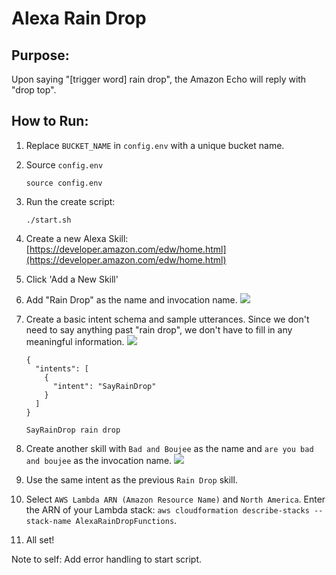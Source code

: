 # Alexa Rain Drop

## Purpose:
Upon saying "[trigger word] rain drop", the Amazon Echo will reply with "drop top".

## How to Run:
1. Replace `BUCKET_NAME` in `config.env` with a unique bucket name.
2. Source `config.env`
    ```
    source config.env
    ```
3. Run the create script:
    ```
    ./start.sh
    ```
4. Create a new Alexa Skill: [https://developer.amazon.com/edw/home.html](https://developer.amazon.com/edw/home.html)
5. Click 'Add a New Skill'
6. Add "Rain Drop" as the name and invocation name.
    ![](https://i.imgur.com/Ul8yz2G.png)
7. Create a basic intent schema and sample utterances. Since we don't need to say anything past "rain drop", we don't have to fill in any meaningful information.
    ![](https://i.imgur.com/TnVCh1z.png)

    ```
    {
      "intents": [
        {
          "intent": "SayRainDrop"
        }
      ]
    }
    ```

    ```
    SayRainDrop rain drop
    ```

8. Create another skill with `Bad and Boujee` as the name and `are you bad and boujee` as the invocation name.
    ![](https://i.imgur.com/N1S9jvV.png)
9. Use the same intent as the previous `Rain Drop` skill.
10. Select `AWS Lambda ARN (Amazon Resource Name)` and `North America`. Enter the ARN of your Lambda stack: `aws cloudformation describe-stacks --stack-name AlexaRainDropFunctions`.
11. All set!

Note to self: Add error handling to start script.
